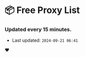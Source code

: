 # :package: Free Proxy List
### Updated every 15 minutes.

- Last updated: `2024-09-21 06:41`

:heart:

